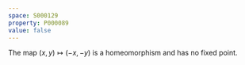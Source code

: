 ```yaml
---
space: S000129
property: P000089
value: false
---
```


The map $(x,y)\mapsto (-x,-y)$ is a homeomorphism and has no fixed point.
